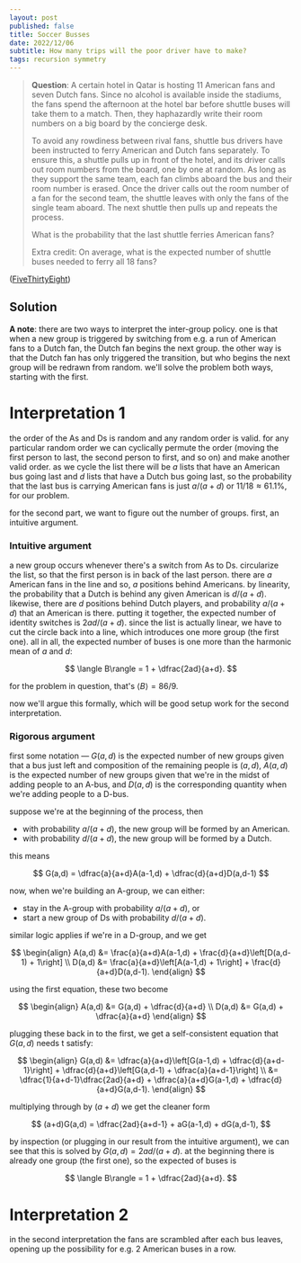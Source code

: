 ```yaml
---
layout: post
published: false
title: Soccer Busses
date: 2022/12/06
subtitle: How many trips will the poor driver have to make?
tags: recursion symmetry
---
```


>**Question**: A certain hotel in Qatar is hosting 11 American fans and seven Dutch fans. Since no alcohol is available inside the stadiums, the fans spend the afternoon at the hotel bar before shuttle buses will take them to a match. Then, they haphazardly write their room numbers on a big board by the concierge desk.
>
>To avoid any rowdiness between rival fans, shuttle bus drivers have been instructed to ferry American and Dutch fans separately. To ensure this, a shuttle pulls up in front of the hotel, and its driver calls out room numbers from the board, one by one at random. As long as they support the same team, each fan climbs aboard the bus and their room number is erased. Once the driver calls out the room number of a fan for the second team, the shuttle leaves with only the fans of the single team aboard. The next shuttle then pulls up and repeats the process.
>
>What is the probability that the last shuttle ferries American fans?
>
>Extra credit: On average, what is the expected number of shuttle buses needed to ferry all 18 fans?

<!--more-->

([FiveThirtyEight](URL))

## Solution

**A note**: there are two ways to interpret the inter-group policy. one is that when a new group is triggered by switching from e.g. a run of American fans to a Dutch fan, the Dutch fan begins the next group. the other way is that the Dutch fan has only triggered the transition, but who begins the next group will be redrawn from random. we'll solve the problem both ways, starting with the first.

# Interpretation 1

the order of the As and Ds is random and any random order is valid. for any particular random order we can cyclically permute the order (moving the first person to last, the second person to first, and so on) and make another valid order. as we cycle the list there will be $a$ lists that have an American bus going last and $d$ lists that have a Dutch bus going last, so the probability that the last bus is carrying American fans is just $a/(a+d)$ or $11/18\approx 61.1\%,$ for our problem.

for the second part, we want to figure out the number of groups. first, an intuitive argument.

### Intuitive argument

a new group occurs whenever there's a switch from As to Ds. circularize the list, so that the first person is in back of the last person. there are $a$ American fans in the line and so, $a$ positions behind Americans. by linearity, the probability that a Dutch is behind any given American is $d/(a+d).$ likewise, there are $d$ positions behind Dutch players, and probability $a/(a+d)$ that an American is there. putting it together, the expected number of identity switches is $2ad/(a+d).$ since the list is actually linear, we have to cut the circle back into a line, which introduces one more group (the first one). all in all, the expected number of buses is one more than the harmonic mean of $a$ and $d$:

$$ \langle B\rangle = 1 + \dfrac{2ad}{a+d}. $$

for the problem in question, that's $\langle B\rangle = 86/9.$

now we'll argue this formally, which will be good setup work for the second interpretation.

### Rigorous argument

first some notation — $G(a,d)$ is the expected number of new groups given that a bus just left and composition of the remaining people is $(a,d),$ $A(a,d)$ is the expected number of new groups given that we're in the midst of adding people to an A-bus, and $D(a,d)$ is the corresponding quantity when we're adding people to a D-bus.

suppose we're at the beginning of the process, then

- with probability $a/(a+d),$ the new group will be formed by an American. 
- with probability $d/(a+d),$ the new group will be formed by a Dutch.

this means

$$
  G(a,d) = \dfrac{a}{a+d}A(a-1,d) + \dfrac{d}{a+d}D(a,d-1)
$$

now, when we're building an A-group, we can either:

- stay in the A-group with probability $a/(a+d)$, or
- start a new group of Ds with probability $d/(a+d).$

similar logic applies if we're in a D-group, and we get

$$
  \begin{align}
    A(a,d) &= \frac{a}{a+d}A(a-1,d) + \frac{d}{a+d}\left[D(a,d-1) + 1\right] \\
    D(a,d) &= \frac{a}{a+d}\left[A(a-1,d) + 1\right] + \frac{d}{a+d}D(a,d-1).
  \end{align}
$$

using the first equation, these two become

$$
  \begin{align}
    A(a,d) &= G(a,d) + \dfrac{d}{a+d} \\
    D(a,d) &= G(a,d) + \dfrac{a}{a+d}
  \end{align}
$$

plugging these back in to the first, we get a self-consistent equation that $G(a,d)$ needs t satisfy:

$$
  \begin{align}
    G(a,d) &= \dfrac{a}{a+d}\left[G(a-1,d) + \dfrac{d}{a+d-1}\right] + \dfrac{d}{a+d}\left[G(a,d-1) + \dfrac{a}{a+d-1}\right] \\
    &= \dfrac{1}{a+d-1}\dfrac{2ad}{a+d} + \dfrac{a}{a+d}G(a-1,d) + \dfrac{d}{a+d}G(a,d-1).
  \end{align}
$$

multiplying through by $(a+d)$ we get the cleaner form

$$
  (a+d)G(a,d) = \dfrac{2ad}{a+d-1} + aG(a-1,d) + dG(a,d-1),
$$

by inspection (or plugging in our result from the intuitive argument), we can see that this is solved by $G(a,d) = 2ad/(a+d).$ at the beginning there is already one group (the first one), so the expected of buses is 

$$ \langle B\rangle = 1 + \dfrac{2ad}{a+d}. $$

# Interpretation 2

in the second interpretation the fans are scrambled after each bus leaves, opening up the possibility for e.g. $2$ American buses in a row. 


<br>
